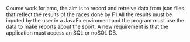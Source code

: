 Course work for amc, the aim is to record and retreive data from json files that reflect the results of the races done by F1 
All the results must be inputed by the user in a JavaFx enviroment and the program must use the data to make reports about the sport.
A new requirement is that the application must access an SQL or noSQL DB.
